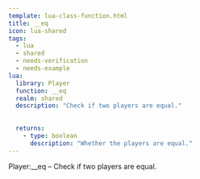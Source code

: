 ```yaml
---
template: lua-class-function.html
title: __eq
icon: lua-shared
tags:
  - lua
  - shared
  - needs-verification
  - needs-example
lua:
  library: Player
  function: __eq
  realm: shared
  description: "Check if two players are equal."
  
  
  returns:
    - type: boolean
      description: "Whether the players are equal."
---
```


<div class="lua__search__keywords">
Player:__eq &#x2013; Check if two players are equal.
</div>
